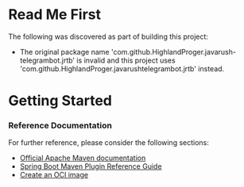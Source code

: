 # Read Me First
The following was discovered as part of building this project:

* The original package name 'com.github.HighlandProger.javarush-telegrambot.jrtb' is invalid and this project uses 'com.github.HighlandProger.javarushtelegrambot.jrtb' instead.

# Getting Started

### Reference Documentation
For further reference, please consider the following sections:

* [Official Apache Maven documentation](https://maven.apache.org/guides/index.html)
* [Spring Boot Maven Plugin Reference Guide](https://docs.spring.io/spring-boot/docs/2.3.9.RELEASE/maven-plugin/reference/html/)
* [Create an OCI image](https://docs.spring.io/spring-boot/docs/2.3.9.RELEASE/maven-plugin/reference/html/#build-image)

